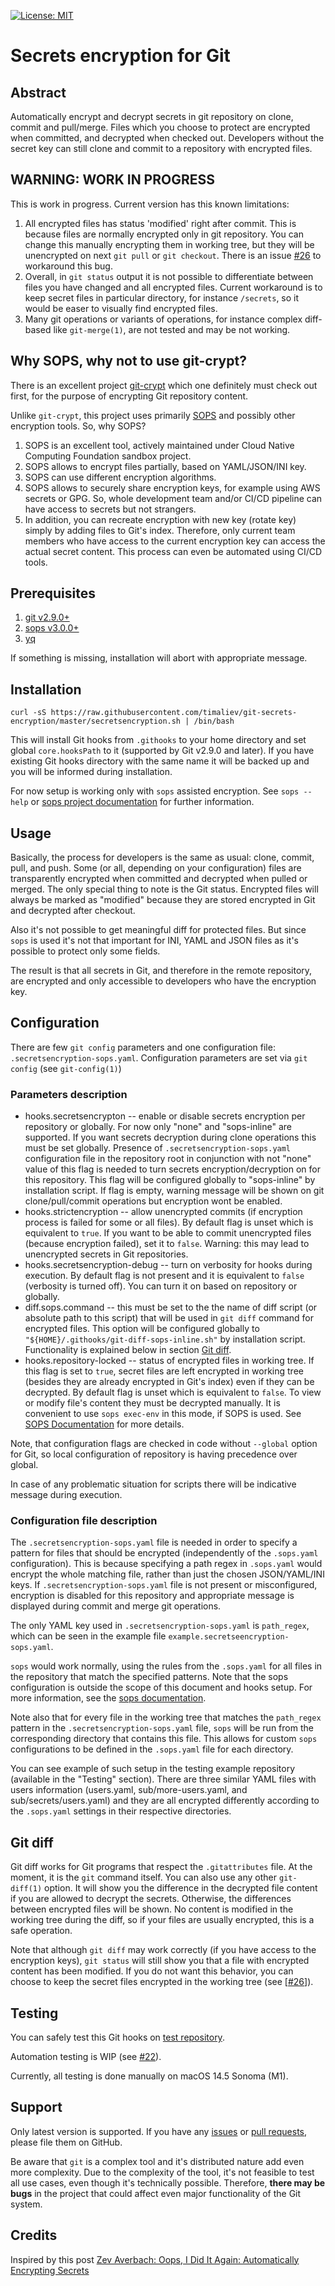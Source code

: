 [![License: MIT](https://img.shields.io/badge/License-MIT-blue.svg)](https://github.com/timaliev/git-secrets-encryption/blob/master/README.md)

# Secrets encryption for Git

[//]: # "SPDX-License-Identifier: MIT"

## Abstract

Automatically encrypt and decrypt secrets in git repository on clone, commit and pull/merge. Files which you choose to protect are encrypted when committed, and decrypted when checked out. Developers without the secret key can still clone and commit to a repository with encrypted files.

## WARNING: WORK IN PROGRESS

This is work in progress. Current version has this known limitations:

1. All encrypted files has status 'modified' right after commit. This is because files are normally encrypted only in git repository. You can change this manually encrypting them in working tree, but they will be unencrypted on next `git pull` or `git checkout`. There is an issue [#26](https://github.com/timaliev/git-secrets-encryption/issues/26) to workaround this bug.
1. Overall, in `git status` output it is not possible to differentiate between files you have changed and all encrypted files. Current workaround is to keep secret files in particular directory, for instance `/secrets`, so it would be easer to visually find encrypted files.
1. Many git operations or variants of operations, for instance complex diff-based like `git-merge(1)`, are not tested and may be not working.

## Why SOPS, why not to use git-crypt?

There is an excellent project [git-crypt](https://github.com/AGWA/git-crypt) which one definitely must check out first, for the purpose of encrypting Git repository content.

Unlike `git-crypt`, this project uses primarily [SOPS](https://getsops.io) and possibly other encryption tools. So, why SOPS?

1. SOPS is an excellent tool, actively maintained under Cloud Native Computing Foundation sandbox project.
1. SOPS allows to encrypt files partially, based on YAML/JSON/INI key.
1. SOPS can use different encryption algorithms.
1. SOPS allows to securely share encryption keys, for example using AWS secrets or GPG. So, whole development team and/or CI/CD pipeline can have access to secrets but not strangers.
1. In addition, you can recreate encryption with new key (rotate key) simply by adding files to Git's index. Therefore, only current team members who have access to the current encryption key can access the actual secret content. This process can even be automated using CI/CD tools.

## Prerequisites

1. [git v2.9.0+](https://git-scm.com/downloads)
2. [sops v3.0.0+](https://getsops.io/docs/#download)
3. [yq](https://pypi.org/project/yq/)

If something is missing, installation will abort with appropriate message.

## Installation

`curl -sS https://raw.githubusercontent.com/timaliev/git-secrets-encryption/master/secretsencryption.sh | /bin/bash`

This will install Git hooks from `.githooks` to your home directory and set global `core.hooksPath` to it (supported by Git v2.9.0 and later). If you have existing Git hooks directory with the same name it will be backed up and you will be informed during installation.

For now setup is working only with `sops` assisted encryption. See `sops --help` or [sops project documentation](https://github.com/getsops/sops) for further information.

## Usage

Basically, the process for developers is the same as usual: clone, commit, pull, and push. Some (or all, depending on your configuration) files are transparently encrypted when committed and decrypted when pulled or merged. The only special thing to note is the Git status. Encrypted files will always be marked as "modified" because they are stored encrypted in Git and decrypted after checkout.

Also it's not possible to get meaningful diff for protected files. But since `sops` is used it's not that important for INI, YAML and JSON files as it's possible to protect only some fields.

The result is that all secrets in Git, and therefore in the remote repository, are encrypted and only accessible to developers who have the encryption key.

## Configuration

There are few `git config` parameters and one configuration file: `.secretsencryption-sops.yaml`. Configuration parameters are set via `git config` (see `git-config(1)`)

### Parameters description

- hooks.secretsencrypton -- enable or disable secrets encryption per repository or globally. For now only "none" and "sops-inline" are supported. If you want secrets decryption during clone operations this must be set globally. Presence of `.secretsencryption-sops.yaml` configuration file in the repository root in conjunction with not "none" value of this flag is needed to turn secrets encryption/decryption on for this repository. This flag will be configured globally to "sops-inline" by installation script. If flag is empty, warning message will be shown on git clone/pull/commit operations but encryption wont be enabled.
- hooks.strictencryption -- allow unencrypted commits (if encryption process is failed for some or all files). By default flag is unset which is equivalent to `true`. If you want to be able to commit unencrypted files (because encryption failed), set it to `false`. Warning: this may lead to unencrypted secrets in Git repositories.
- hooks.secretsencryption-debug -- turn on verbosity for hooks during execution. By default flag is not present and it is equivalent to `false` (verbosity is turned off). You can turn it on based on repository or globally.
- diff.sops.command -- this must be set to the the name of diff script (or absolute path to this script) that will be used in `git diff` command for encrypted files. This option will be configured globally to `"${HOME}/.githooks/git-diff-sops-inline.sh"` by installation script. Functionality is explained below in section [Git diff](#git-diff).
- hooks.repository-locked -- status of encrypted files in working tree. If this flag is set to `true`, secret files are left encrypted in working tree (besides they are already encrypted in Git's index) even if they can be decrypted. By default flag is unset which is equivalent to `false`. To view or modify file's content they must be decrypted manually. It is convenient to use `sops exec-env` in this mode, if SOPS is used. See [SOPS Documentation](https://getsops.io/docs/) for more details.

Note, that configuration flags are checked in code without `--global` option for Git, so local configuration of repository is having precedence over global.

In case of any problematic situation for scripts there will be indicative message during execution.

### Configuration file description

The `.secretsencryption-sops.yaml` file is needed in order to specify a pattern for files that should be encrypted (independently of the `.sops.yaml` configuration). This is because specifying a path regex in `.sops.yaml` would encrypt the whole matching file, rather than just the chosen JSON/YAML/INI keys. If `.secretsencryption-sops.yaml` file is not present or misconfigured, encryption is disabled for this repository and appropriate message is displayed during commit and merge git operations.

The only YAML key used in `.secretsencryption-sops.yaml` is `path_regex`, which can be seen in the example file `example.secretseencryption-sops.yaml`.

`sops` would work normally, using the rules from the `.sops.yaml` for all files in the repository that match the specified patterns. Note that the sops configuration is outside the scope of this document and hooks setup. For more information, see the [sops documentation](https://getsops.io/docs/).

Note also that for every file in the working tree that matches the `path_regex` pattern in the `.secretsencryption-sops.yaml` file, `sops` will be run from the corresponding directory that contains this file. This allows for custom `sops` configurations to be defined in the `.sops.yaml` file for each directory.

You can see example of such setup in the testing example repository (available in the "Testing" section). There are three similar YAML files with users information (users.yaml, sub/more-users.yaml, and sub/secrets/users.yaml) and they are all encrypted differently according to the `.sops.yaml` settings in their respective directories.

## Git diff

Git diff works for Git programs that respect the `.gitattributes` file. At the moment, it is the `git` command itself. You can also use any other `git-diff(1)` option. It will show you the difference in the decrypted file content if you are allowed to decrypt the secrets. Otherwise, the differences between encrypted files will be shown. No content is modified in the working tree during the diff, so if your files are usually encrypted, this is a safe operation.

Note that although `git diff` may work correctly (if you have access to the encryption keys), `git status` will still show you that a file with encrypted content has been modified. If you do not want this behavior, you can choose to keep the secret files encrypted in the working tree (see [[#26](https://github.com/timaliev/git-secrets-encryption/issues/26)]).

## Testing

You can safely test this Git hooks on [test repository](https://github.com/timaliev/test-git-secrets-encryption).

Automation testing is WIP (see [#22](https://github.com/timaliev/git-secrets-encryption/issues/22)).

Currently, all testing is done manually on macOS 14.5 Sonoma (M1).

## Support

Only latest version is supported. If you have any [issues](https://github.com/timaliev/git-secrets-encryption/issues/new/choose) or [pull requests](https://github.com/timaliev/git-secrets-encryption/compare), please file them on GitHub.

Be aware that `git` is a complex tool and it's distributed nature add even more complexity. Due to the complexity of the tool, it's not feasible to test all use cases, even though it's technically possible. Therefore, **there may be bugs** in the project that could affect even major functionality of the Git system.

## Credits

Inspired by this post [Zev Averbach: Oops, I Did It Again: Automatically Encrypting Secrets](https://zev.averba.ch/oops)
